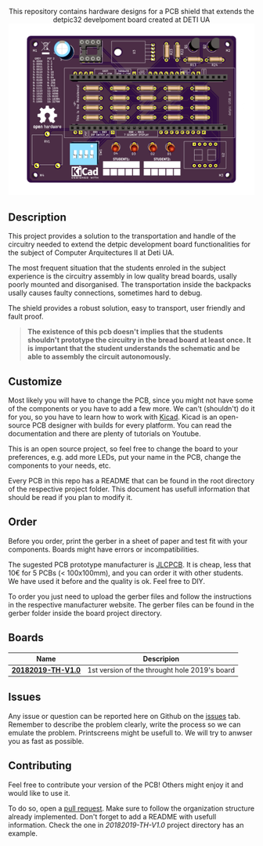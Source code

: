 <p align="center">This repository contains hardware designs for a PCB shield that extends the detpic32 develpoment board created at DETI UA

<img src="./hardware/20182019-TH-V1.0/docs/3d-pcb-render.png" alt="">
</p>

## Description

This project provides a solution to the transportation and handle of the circuitry needed to extend the detpic development board functionalities for the subject of Computer Arquitectures II at Deti UA.

The most frequent situation that the students enroled in the subject experience is the circuitry assembly in low quality bread boards, usally poorly mounted and disorganised. The transportation inside the backpacks usally causes faulty connections, sometimes hard to debug.

The shield provides a robust solution, easy to transport, user friendly and fault proof.

> __The existence of this pcb doesn't implies that the students shouldn't prototype the circuitry in the bread board at least once. It is important that the student understands the schematic and be able to assembly the circuit autonomously.__

## Customize

Most likely you will have to change the PCB, since you might not have some of the components or you have to add a few more. We can't (shouldn't) do it for you, so you have to learn how to work with [Kicad](http://kicad-pcb.org/). Kicad is an open-source PCB designer with builds for every platform. You can read the documentation and there are plenty of tutorials on Youtube.

This is an open source project, so feel free to change the board to your preferences, e.g. add more LEDs, put your name in the PCB, change the components to your needs, etc.

Every PCB in this repo has a README that can be found in the root directory of the respective project folder. This document has usefull information that should be read if you plan to modify it.

## Order

Before you order, print the gerber in a sheet of paper and test fit with your components. Boards might have errors or incompatibilities.

The sugested PCB prototype manufacturer is [JLCPCB](https://jlcpcb.com/). It is cheap, less that 10€ for 5 PCBs (< 100x100mm), and you can order it with other students. We have used it before and the quality is ok. Feel free to DIY.

To order you just need to upload the gerber files and follow the instructions in the respective manufacturer website. The gerber files can be found in the gerber folder inside the board project directory.

## Boards

| Name  | Descripion |
| ------------- | ------------- |
| [__20182019-TH-V1.0__](https://github.com/dvcorreia/ac2-detpic-shield/tree/master/hardware/20182019-TH-V1.0)  |  1st version of the throught hole 2019's board

## Issues

Any issue or question can be reported here on Github on the [issues](https://github.com/dvcorreia/ac2-detpic-shield/issues) tab. Remember to describe the problem clearly, write the process so we can emulate the problem. Printscreens might be usefull to.
We will try to anwser you as fast as possible.

## Contributing

Feel free to contribute your version of the PCB! Others might enjoy it and would like to use it.

To do so, open a [pull request](https://help.github.com/en/articles/about-pull-requests). Make sure to follow the organization structure
already implemented. Don't forget to add a README with usefull information. Check the one in _20182019-TH-V1.0_ project directory has an example.
